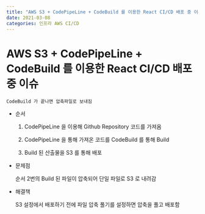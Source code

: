 ```yaml
---
title: "AWS S3 + CodePipeLine + CodeBuild 를 이용한 React CI/CD 배포 중 이슈"
date: 2021-03-08
categories: 인프라 AWS CI/CD
---
```


# AWS S3 + CodePipeLine + CodeBuild 를 이용한 React CI/CD 배포 중 이슈

    CodeBuild 가 끝나면 압축파일로 보내짐

- 순서

  1. CodePipeLine 을 이용해 Github Repository 코드를 가져옴

  2. CodePipeLine 을 통해 가져온 코드를 CodeBuild 를 통해 Build

  3. Build 된 산출물을 S3 를 통해 배포

- 문제점

  순서 2번의 Build 된 파일이 압축되어 단일 파일로 S3 로 내려감

- 해결책

  S3 설정에서 배포하기 전에 파일 압축 풀기를 설정하면 압축을 풀고 배포함
